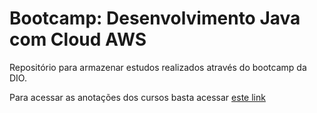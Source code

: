 # Bootcamp: Desenvolvimento Java com Cloud AWS

Repositório para armazenar estudos realizados através do bootcamp da DIO.

Para acessar as anotações dos cursos basta acessar [este link](https://marlonprado04.notion.site/Coding-The-Future-GFT-e-AWS-Desenvolvimento-Java-com-Cloud-AWS-7ac387a420444682ba759ad118772eb2?pvs=4)
